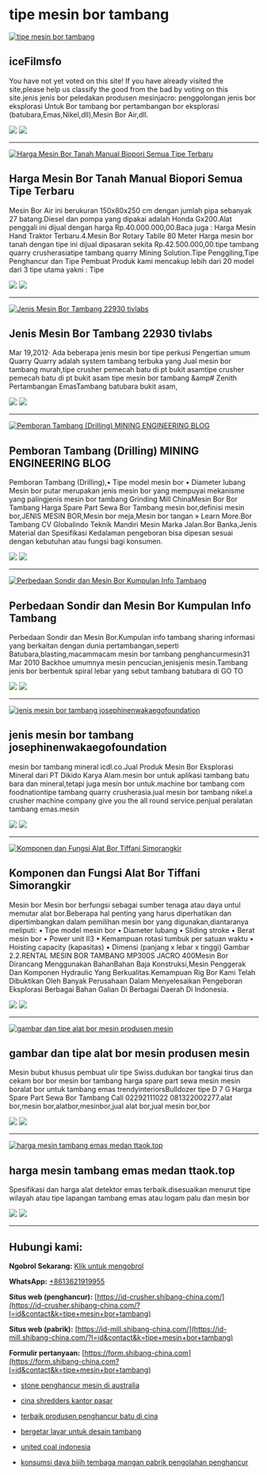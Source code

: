 # tipe mesin bor tambang

<a href="https://swt.shibang-china.com/?l=id&img&k=tipe+mesin+bor+tambang" target="_blank">![tipe mesin bor tambang](http://static.shibang-china.com/all-800x300/521.jpg)</a>

## iceFilmsfo
You have not yet voted on this site! If you have already visited the site,please help us classify the good from the bad by voting on this site.jenis jenis bor peledakan produsen mesinjacro: penggolongan jenis bor eksplorasi Untuk Bor tambang bor pertambangan bor eksplorasi (batubara,Emas,Nikel,dll),Mesin Bor Air,dll.


<a href="https://whatsapp.shibangsoft.com/WhatsApp.php" target="_blank" title="WhatsApp">![](http://static.shibang-china.com/icon/whatsapp.png)</a> <a href="https://swt.shibang-china.com/?l=id&icon&k=tipe+mesin+bor+tambang" target="_blank">![](http://static.shibang-china.com/icon/chat-id.png)</a>

---

<a href="https://swt.shibang-china.com/?l=id&img&k=tipe+mesin+bor+tambang" target="_blank">![Harga Mesin Bor Tanah Manual Biopori Semua Tipe Terbaru](http://static.shibang-china.com/all-800x300/1256.jpg)</a>

## Harga Mesin Bor Tanah Manual Biopori Semua Tipe Terbaru
Mesin Bor Air ini berukuran 150x80x250 cm dengan jumlah pipa sebanyak 27 batang.Diesel dan pompa yang dipakai adalah Honda Gx200.Alat penggali ini dijual dengan harga Rp.40.000.000,00.Baca juga : Harga Mesin Hand Traktor Terbaru.4.Mesin Bor Rotary Tablle 80 Meter Harga mesin bor tanah dengan tipe ini dijual dipasaran sekita Rp.42.500.000,00.tipe tambang quarry crusherasiatipe tambang quarry Mining Solution.Tipe Penggiling,Tipe Penghancur dan Tipe Pembuat Produk kami mencakup lebih dari 20 model dari 3 tipe utama yakni : Tipe


<a href="https://whatsapp.shibangsoft.com/WhatsApp.php" target="_blank" title="WhatsApp">![](http://static.shibang-china.com/icon/whatsapp.png)</a> <a href="https://swt.shibang-china.com/?l=id&icon&k=tipe+mesin+bor+tambang" target="_blank">![](http://static.shibang-china.com/icon/chat-id.png)</a>

---

<a href="https://swt.shibang-china.com/?l=id&img&k=tipe+mesin+bor+tambang" target="_blank">![Jenis Mesin Bor Tambang 22930 tivlabs](http://static.shibang-china.com/all-800x300/1006.jpg)</a>

## Jenis Mesin Bor Tambang 22930 tivlabs
Mar 19,2012· Ada beberapa jenis mesin bor tipe perkusi Pengertian umum Quarry Quarry adalah system tambang terbuka yang Jual mesin bor tambang murah,tipe crusher pemecah batu di pt bukit asamtipe crusher pemecah batu di pt bukit asam tipe mesin bor tambang &amp# Zenith Pertambangan EmasTambang batubara bukit asam,


<a href="https://whatsapp.shibangsoft.com/WhatsApp.php" target="_blank" title="WhatsApp">![](http://static.shibang-china.com/icon/whatsapp.png)</a> <a href="https://swt.shibang-china.com/?l=id&icon&k=tipe+mesin+bor+tambang" target="_blank">![](http://static.shibang-china.com/icon/chat-id.png)</a>

---

<a href="https://swt.shibang-china.com/?l=id&img&k=tipe+mesin+bor+tambang" target="_blank">![Pemboran Tambang (Drilling) MINING ENGINEERING BLOG](http://static.shibang-china.com/all-800x300/751.jpg)</a>

## Pemboran Tambang (Drilling) MINING ENGINEERING BLOG
Pemboran Tambang (Drilling),• Tipe model mesin bor • Diameter lubang Mesin bor putar merupakan jenis mesin bor yang mempuyai mekanisme yang palingjenis mesin bor tambang Grinding Mill ChinaMesin Bor Bor Tambang Harga Spare Part Sewa Bor Tambang mesin bor,definisi mesin bor,JENIS MESIN BOR,Mesin bor meja,Mesin bor tangan » Learn More.Bor Tambang CV Globalindo Teknik Mandiri Mesin Marka Jalan.Bor Banka,Jenis Material dan Spesifikasi Kedalaman pengeboran bisa dipesan sesuai dengan kebutuhan atau fungsi bagi konsumen.


<a href="https://whatsapp.shibangsoft.com/WhatsApp.php" target="_blank" title="WhatsApp">![](http://static.shibang-china.com/icon/whatsapp.png)</a> <a href="https://swt.shibang-china.com/?l=id&icon&k=tipe+mesin+bor+tambang" target="_blank">![](http://static.shibang-china.com/icon/chat-id.png)</a>

---

<a href="https://swt.shibang-china.com/?l=id&img&k=tipe+mesin+bor+tambang" target="_blank">![Perbedaan Sondir dan Mesin Bor Kumpulan Info Tambang](http://static.shibang-china.com/all-800x300/1067.jpg)</a>

## Perbedaan Sondir dan Mesin Bor Kumpulan Info Tambang
Perbedaan Sondir dan Mesin Bor.Kumpulan info tambang sharing informasi yang berkaitan dengan dunia pertambangan,seperti Batubara,blasting,macammacam mesin bor tambang penghancurmesin31 Mar 2010 Backhoe umumnya mesin pencucian,jenisjenis mesin.Tambang jenis bor berbentuk spiral lebar yang sebut tambang batubara di GO TO


<a href="https://whatsapp.shibangsoft.com/WhatsApp.php" target="_blank" title="WhatsApp">![](http://static.shibang-china.com/icon/whatsapp.png)</a> <a href="https://swt.shibang-china.com/?l=id&icon&k=tipe+mesin+bor+tambang" target="_blank">![](http://static.shibang-china.com/icon/chat-id.png)</a>

---

<a href="https://swt.shibang-china.com/?l=id&img&k=tipe+mesin+bor+tambang" target="_blank">![jenis mesin bor tambang josephinenwakaegofoundation](http://static.shibang-china.com/all-800x300/1240.jpg)</a>

## jenis mesin bor tambang josephinenwakaegofoundation
mesin bor tambang mineral icdl.co.Jual Produk Mesin Bor Eksplorasi Mineral dari PT Dikido Karya Alam.mesin bor untuk aplikasi tambang batu bara dan mineral,tetapi juga mesin bor untuk.machine bor tambang com foodnationtipe tambang quarry crusherasia.jual mesin bor tambang nikel.a crusher machine company give you the all round service.penjual peralatan tambang emas.mesin


<a href="https://whatsapp.shibangsoft.com/WhatsApp.php" target="_blank" title="WhatsApp">![](http://static.shibang-china.com/icon/whatsapp.png)</a> <a href="https://swt.shibang-china.com/?l=id&icon&k=tipe+mesin+bor+tambang" target="_blank">![](http://static.shibang-china.com/icon/chat-id.png)</a>

---

<a href="https://swt.shibang-china.com/?l=id&img&k=tipe+mesin+bor+tambang" target="_blank">![Komponen dan Fungsi Alat Bor Tiffani Simorangkir](http://static.shibang-china.com/all-800x300/743.jpg)</a>

## Komponen dan Fungsi Alat Bor Tiffani Simorangkir
Mesin bor Mesin bor berfungsi sebagai sumber tenaga atau daya untul memutar alat bor.Beberapa hal penting yang harus diperhatikan dan dipertimbangkan dalam pemilihan mesin bor yang digunakan,diantaranya meliputi: • Tipe model mesin bor • Diameter lubang • Sliding stroke • Berat mesin bor • Power unit II3 • Kemampuan rotasi tumbuk per satuan waktu • Hoisting capacity (kapasitas) • Dimensi (panjang x lebar x tinggi) Gambar 2.2.RENTAL MESIN BOR TAMBANG MP300S JACRO 400Mesin Bor Dirancang Menggunakan BahanBahan Baja Konstruksi,Mesin Penggerak Dan Komponen Hydraulic Yang Berkualitas.Kemampuan Rig Bor Kami Telah Dibuktikan Oleh Banyak Perusahaan Dalam Menyelesaikan Pengeboran Eksplorasi Berbagai Bahan Galian Di Berbagai Daerah Di Indonesia.


<a href="https://whatsapp.shibangsoft.com/WhatsApp.php" target="_blank" title="WhatsApp">![](http://static.shibang-china.com/icon/whatsapp.png)</a> <a href="https://swt.shibang-china.com/?l=id&icon&k=tipe+mesin+bor+tambang" target="_blank">![](http://static.shibang-china.com/icon/chat-id.png)</a>

---

<a href="https://swt.shibang-china.com/?l=id&img&k=tipe+mesin+bor+tambang" target="_blank">![gambar dan tipe alat bor mesin produsen mesin](http://static.shibang-china.com/all-800x300/1203.jpg)</a>

## gambar dan tipe alat bor mesin produsen mesin
Mesin bubut khusus pembuat ulir tipe Swiss.dudukan bor tangkai tirus dan cekam bor bor mesin bor tambang harga spare part sewa mesin mesin boralat bor untuk tambang emas trendyinteriorsBulldozer tipe D 7 G Harga Spare Part Sewa Bor Tambang Call 02292111022 081322002277.alat bor,mesin bor,alatbor,mesinbor,jual alat bor,jual mesin bor,bor


<a href="https://whatsapp.shibangsoft.com/WhatsApp.php" target="_blank" title="WhatsApp">![](http://static.shibang-china.com/icon/whatsapp.png)</a> <a href="https://swt.shibang-china.com/?l=id&icon&k=tipe+mesin+bor+tambang" target="_blank">![](http://static.shibang-china.com/icon/chat-id.png)</a>

---

<a href="https://swt.shibang-china.com/?l=id&img&k=tipe+mesin+bor+tambang" target="_blank">![harga mesin tambang emas medan ttaok.top](http://static.shibang-china.com/all-800x300/1381.jpg)</a>

## harga mesin tambang emas medan ttaok.top
Spesifikasi dan harga alat detektor emas terbaik.disesuaikan menurut tipe wilayah atau tipe lapangan tambang emas atau logam palu dan mesin bor

<a href="https://whatsapp.shibangsoft.com/WhatsApp.php" target="_blank" title="WhatsApp">![](http://static.shibang-china.com/icon/whatsapp.png)</a> <a href="https://swt.shibang-china.com/?l=id&icon&k=tipe+mesin+bor+tambang" target="_blank">![](http://static.shibang-china.com/icon/chat-id.png)</a>

---
## Hubungi kami:

**Ngobrol Sekarang:** [Klik untuk mengobrol](https://swt.shibang-china.com?l=id&contact&k=tipe+mesin+bor+tambang)

**WhatsApp:**  [+8613621919955](https://whatsapp.shibangsoft.com/WhatsApp.php)

**Situs web (penghancur):** [https://id-crusher.shibang-china.com/](https://id-crusher.shibang-china.com/?l=id&contact&k=tipe+mesin+bor+tambang)

**Situs web (pabrik):** [https://id-mill.shibang-china.com/](https://id-mill.shibang-china.com/?l=id&contact&k=tipe+mesin+bor+tambang)

**Formulir pertanyaan:** [https://form.shibang-china.com](https://form.shibang-china.com?l=id&contact&k=tipe+mesin+bor+tambang)

* [stone penghancur mesin di australia](../22/stone%20penghancur%20mesin%20di%20australia.md)

* [cina shredders kantor pasar](../24/cina%20shredders%20kantor%20pasar.md)

* [terbaik produsen penghancur batu di cina](../23/terbaik%20produsen%20penghancur%20batu%20di%20cina.md)

* [bergetar layar untuk desain tambang](../24/bergetar%20layar%20untuk%20desain%20tambang.md)

* [united coal indonesia](../18/united%20coal%20indonesia.md)

* [konsumsi daya bijih tembaga mangan pabrik pengolahan penghancur](../28/konsumsi%20daya%20bijih%20tembaga%20mangan%20pabrik%20pengolahan%20penghancur.md)